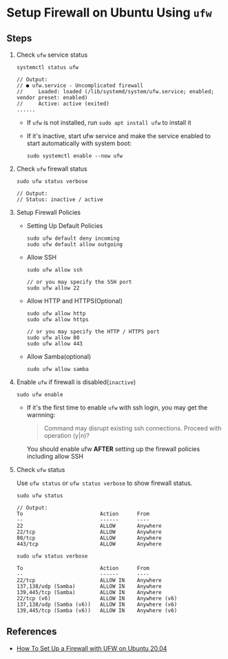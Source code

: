 # Setup Firewall on Ubuntu Using `ufw`

## Steps
1. Check `ufw` service status

   ```
   systemctl status ufw

   // Output:
   // ● ufw.service - Uncomplicated firewall
   //     Loaded: loaded (/lib/systemd/system/ufw.service; enabled; vendor preset: enabled)
   //     Active: active (exited)    
   ......
   ```

   * If `ufw` is not installed, run `sudo apt install ufw` to install it
   * If it's inactive, start ufw service and make the service enabled to start automatically with system boot:

     ```
     sudo systemctl enable --now ufw
     ```

2. Check `ufw` firewall status

   ```
   sudo ufw status verbose
   
   // Output:
   // Status: inactive / active
   ```

3. Setup Firewall Policies

   * Setting Up Default Policies

     ```
     sudo ufw default deny incoming
     sudo ufw default allow outgoing
     ```
   * Allow SSH

     ```
     sudo ufw allow ssh

     // or you may specify the SSH port
     sudo ufw allow 22
     ```

   * Allow HTTP and HTTPS(Optional)

     ```
     sudo ufw allow http
     sudo ufw allow https

     // or you may specify the HTTP / HTTPS port
     sudo ufw allow 80
     sudo ufw allow 443 
     ```

   * Allow Samba(optional)

     ```
     sudo ufw allow samba
     ```

4. Enable `ufw` if firewall is disabled(`inactive`)

   ```
   sudo ufw enable
   ```

   * If it's the first time to enable `ufw` with ssh login, you may get the warnning:

     > Command may disrupt existing ssh connections. Proceed with operation (y|n)?

     You should enable ufw **AFTER** setting up the firewall policies including allow SSH

5. Check `ufw` status

   Use `ufw status` or `ufw status verbose` to show firewall status.

   ```
   sudo ufw status

   // Output:
   To                         Action      From
   --                         ------      ----
   22                         ALLOW       Anywhere                  
   22/tcp                     ALLOW       Anywhere                  
   80/tcp                     ALLOW       Anywhere                  
   443/tcp                    ALLOW       Anywhere                  
   ```

   ```
   sudo ufw status verbose

   To                         Action      From
   --                         ------      ----
   22/tcp                     ALLOW IN    Anywhere                  
   137,138/udp (Samba)        ALLOW IN    Anywhere                  
   139,445/tcp (Samba)        ALLOW IN    Anywhere                  
   22/tcp (v6)                ALLOW IN    Anywhere (v6)             
   137,138/udp (Samba (v6))   ALLOW IN    Anywhere (v6)             
   139,445/tcp (Samba (v6))   ALLOW IN    Anywhere (v6)     
   ```

## References
* [How To Set Up a Firewall with UFW on Ubuntu 20.04](https://www.digitalocean.com/community/tutorials/how-to-set-up-a-firewall-with-ufw-on-ubuntu-20-04)
